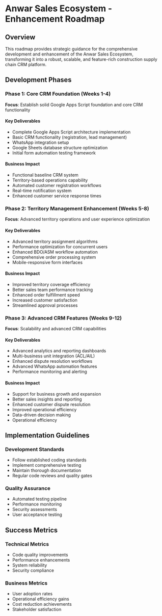 # Anwar Sales Ecosystem - Enhancement Roadmap

## Overview
This roadmap provides strategic guidance for the comprehensive development and enhancement of the Anwar Sales Ecosystem, transforming it into a robust, scalable, and feature-rich construction supply chain CRM platform.

## Development Phases

### Phase 1: Core CRM Foundation (Weeks 1-4)
**Focus**: Establish solid Google Apps Script foundation and core CRM functionality

#### Key Deliverables
- Complete Google Apps Script architecture implementation
- Basic CRM functionality (registration, lead management)
- WhatsApp integration setup
- Google Sheets database structure optimization
- Initial form automation testing framework

#### Business Impact
- Functional baseline CRM system
- Territory-based operations capability
- Automated customer registration workflows
- Real-time notification system
- Enhanced customer service response times

### Phase 2: Territory Management Enhancement (Weeks 5-8)
**Focus**: Advanced territory operations and user experience optimization

#### Key Deliverables
- Advanced territory assignment algorithms
- Performance optimization for concurrent users
- Enhanced BDO/ASM workflow automation
- Comprehensive order processing system
- Mobile-responsive form interfaces

#### Business Impact
- Improved territory coverage efficiency
- Better sales team performance tracking
- Enhanced order fulfillment speed
- Increased customer satisfaction
- Streamlined approval processes

### Phase 3: Advanced CRM Features (Weeks 9-12)
**Focus**: Scalability and advanced CRM capabilities

#### Key Deliverables
- Advanced analytics and reporting dashboards
- Multi-business unit integration (ACL/AIL)
- Enhanced dispute resolution workflows
- Advanced WhatsApp automation features
- Performance monitoring and alerting

#### Business Impact
- Support for business growth and expansion
- Better sales insights and reporting
- Enhanced customer dispute resolution
- Improved operational efficiency
- Data-driven decision making
- Operational efficiency

## Implementation Guidelines

### Development Standards
- Follow established coding standards
- Implement comprehensive testing
- Maintain thorough documentation
- Regular code reviews and quality gates

### Quality Assurance
- Automated testing pipeline
- Performance monitoring
- Security assessments
- User acceptance testing

## Success Metrics

### Technical Metrics
- Code quality improvements
- Performance enhancements
- System reliability
- Security compliance

### Business Metrics
- User adoption rates
- Operational efficiency gains
- Cost reduction achievements
- Stakeholder satisfaction
